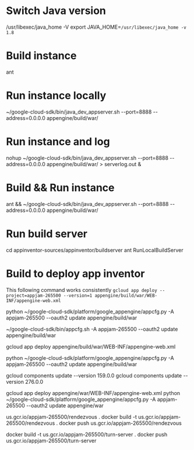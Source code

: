 
# Switch Java version
/usr/libexec/java_home -V
export JAVA_HOME=`/usr/libexec/java_home -v 1.8`

# Build instance
ant

# Run instance locally
~/google-cloud-sdk/bin/java_dev_appserver.sh --port=8888 --address=0.0.0.0 appengine/build/war/

# Run instance and log
nohup ~/google-cloud-sdk/bin/java_dev_appserver.sh --port=8888 --address=0.0.0.0 appengine/build/war/ > serverlog.out &

# Build && Run instance
ant && ~/google-cloud-sdk/bin/java_dev_appserver.sh --port=8888 --address=0.0.0.0 appengine/build/war/

# Run build server
cd appinventor-sources/appinventor/buildserver
ant RunLocalBuildServer

# Build to deploy app inventor

This following command works consistently
`gcloud app deploy --project=appjam-265500 --version=1 appengine/build/war/WEB-INF/appengine-web.xml`

python ~/google-cloud-sdk/platform/google_appengine/appcfg.py -A appjam-265500 --oauth2 update appengine/build/war

~/google-cloud-sdk/bin/appcfg.sh -A appjam-265500 --oauth2 update appengine/build/war

gcloud app deploy appengine/build/war/WEB-INF/appengine-web.xml

python ~/google-cloud-sdk/platform/google_appengine/appcfg.py -A appjam-265500 --oauth2 update appengine/build/war


gcloud components update --version 159.0.0
gcloud components update --version 276.0.0

gcloud app deploy appengine/war/WEB-INF/appengine-web.xml
python ~/google-cloud-sdk/platform/google_appengine/appcfg.py -A appjam-265500 --oauth2 update appengine/war


us.gcr.io/appjam-265500/rendezvous .
docker build -t us.gcr.io/appjam-265500/rendezvous .
docker push us.gcr.io/appjam-265500/rendezvous

docker build -t us.gcr.io/appjam-265500/turn-server .
docker push us.gcr.io/appjam-265500/turn-server